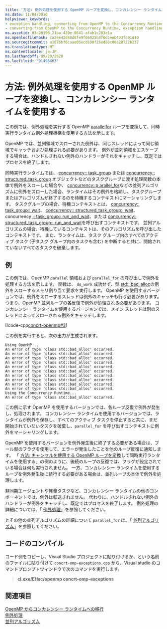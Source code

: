 ```yaml
---
title: '方法: 例外処理を使用する OpenMP ループを変換し、コンカレンシー ランタイムを使用する'
ms.date: 11/04/2016
helpviewer_keywords:
- exception handling, converting from OpenMP to the Concurrency Runtime
- converting from OpenMP to the Concurrency Runtime, exception handling
ms.assetid: 03c28196-21ba-439e-8641-afab1c283e1a
ms.openlocfilehash: ca2ee42d48d8fe9f66025b8f0d5eeb493fc91d10
ms.sourcegitcommit: a1676bf6caae05ecd698f26ed80c08828722b237
ms.translationtype: MT
ms.contentlocale: ja-JP
ms.lasthandoff: 09/29/2020
ms.locfileid: "91498463"
---
```

# <a name="how-to-convert-an-openmp-loop-that-uses-exception-handling-to-use-the-concurrency-runtime"></a>方法: 例外処理を使用する OpenMP ループを変換し、コンカレンシー ランタイムを使用する

この例では、例外処理を実行する OpenMP [parallel](../../parallel/concrt/how-to-use-parallel-invoke-to-write-a-parallel-sort-routine.md#parallel)[for](../openmp/reference/openmp-directives.md#for-openmp) ループを変換して、同時実行ランタイム例外処理機構を使用する方法を示します。

OpenMP では、並列領域でスローされた例外は、同じスレッドによって同じ領域でキャッチおよび処理される必要があります。 例外が並列領域をエスケープする場合は、ハンドルされない例外のハンドラーがそれをキャッチし、既定ではプロセスを終了します。

同時実行ランタイムでは、 [concurrency:: task_group](reference/task-group-class.md) または [concurrency:: structured_task_group](../../parallel/concrt/reference/structured-task-group-class.md) オブジェクトなどのタスクグループに渡す処理関数の本体で例外をスローした場合や、 [concurrency::p arallel_for](reference/concurrency-namespace-functions.md#parallel_for)などの並列アルゴリズムに例外をスローした場合、ランタイムはその例外を格納し、タスクグループまたはアルゴリズムが終了するのを待機するコンテキストにマーシャリングします。 タスクグループの場合、待機コンテキストとは、 [concurrency:: task_group:: wait](reference/task-group-class.md#wait)、 [concurrency:: structured_task_group:: wait](reference/structured-task-group-class.md#wait)、concurrency [:: task_group:: run_and_wait](reference/task-group-class.md#run_and_wait)、または [concurrency:: structured_task_group:: run_and_wait](reference/structured-task-group-class.md#run_and_wait)を呼び出すコンテキストです。 並列アルゴリズムの場合、待機しているコンテキストは、そのアルゴリズムを呼び出したコンテキストです。 また、ランタイムは、タスク グループ内のすべてのアクティブ タスク (子タスク グループ内のタスクも含む) を中断すると共に、開始されていないすべてのタスクを破棄します。

## <a name="example"></a>例

この例では、OpenMP `parallel` 領域および `parallel_for` の呼び出しで例外を処理する方法を示します。 関数は、 `do_work` 成功せず、型 [std:: bad_alloc](../../standard-library/bad-alloc-class.md)の例外をスローするメモリ割り当て要求を実行します。 OpenMP を使用するバージョンでは、例外をスローするスレッドは例外のキャッチも行う必要があります。 つまり、OpenMP 並列ループの各反復で例外が処理される必要があります。 コンカレンシー ランタイムを使用するバージョンでは、メイン スレッドは別のスレッドによってスローされる例外をキャッチします。

[!code-cpp[concrt-openmp#3](../../parallel/concrt/codesnippet/cpp/convert-an-openmp-loop-that-uses-exception-handling_1.cpp)]

この例を実行すると、次の出力が生成されます。

```Output
Using OpenMP...
An error of type 'class std::bad_alloc' occurred.
An error of type 'class std::bad_alloc' occurred.
An error of type 'class std::bad_alloc' occurred.
An error of type 'class std::bad_alloc' occurred.
An error of type 'class std::bad_alloc' occurred.
An error of type 'class std::bad_alloc' occurred.
An error of type 'class std::bad_alloc' occurred.
An error of type 'class std::bad_alloc' occurred.
An error of type 'class std::bad_alloc' occurred.
An error of type 'class std::bad_alloc' occurred.
Using the Concurrency Runtime...
An error of type 'class std::bad_alloc' occurred.
```

この例に示す OpenMP を使用するバージョンでは、各ループ反復で例外が発生し、処理されます。 コンカレンシー ランタイムを使用するバージョンでは、ランタイムが例外を保存し、すべてのアクティブ タスクを停止すると共に、まだ開始されていないタスクを破棄し、`parallel_for` を呼び出すコンテキストに例外をマーシャリングします。

OpenMP を使用するバージョンを例外発生後に終了する必要がある場合は、ブール型のフラグを使用して、エラーが発生したことを他のループ反復に通知します。 「 [方法: キャンセルを使用する OpenMP ループを変換](../../parallel/concrt/convert-an-openmp-loop-that-uses-cancellation.md)して同時実行ランタイムを使用する」の例のように、後続のループの反復では、フラグが設定されている場合は何も実行されません。 一方、コンカレンシー ランタイムを使用するループを例外発生後に続行する必要がある場合は、並列ループの本体で例外を処理します。

非同期エージェントや軽量タスクなど、コンカレンシー ランタイムの他のコンポーネントでは、例外は転送されません。 代わりに、ハンドルされない例外のハンドラーが例外をキャッチし、既定ではプロセスを終了します。 例外処理の詳細については、「 [例外処理](../../parallel/concrt/exception-handling-in-the-concurrency-runtime.md)」を参照してください。

とその他の並列アルゴリズムの詳細について `parallel_for` は、「 [並列アルゴリズム](../../parallel/concrt/parallel-algorithms.md)」を参照してください。

## <a name="compiling-the-code"></a>コードのコンパイル

コード例をコピーし、Visual Studio プロジェクトに貼り付けるか、という名前のファイルに貼り付けて `concrt-omp-exceptions.cpp` から、Visual studio のコマンドプロンプトウィンドウで次のコマンドを実行します。

> **cl.exe/EHsc/openmp concrt-omp-exceptions**

## <a name="see-also"></a>関連項目

[OpenMP からコンカレンシー ランタイムへの移行](../../parallel/concrt/migrating-from-openmp-to-the-concurrency-runtime.md)<br/>
[例外処理](../../parallel/concrt/exception-handling-in-the-concurrency-runtime.md)<br/>
[並列アルゴリズム](../../parallel/concrt/parallel-algorithms.md)
